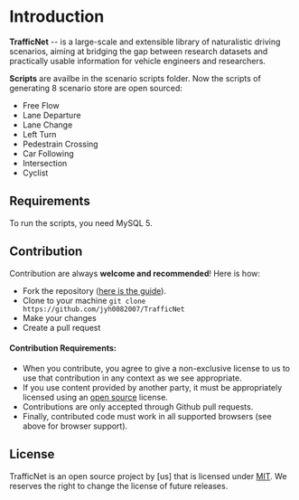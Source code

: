 Introduction
============

**TrafficNet** -- is a large-scale and extensible library of naturalistic driving scenarios, aiming at bridging the gap between research datasets and practically usable information for vehicle engineers and researchers. 

**Scripts** are availbe in the scenario scripts folder. Now the scripts of generating 8 scenario store are open sourced:

- Free Flow
- Lane Departure
- Lane Change 
- Left Turn
- Pedestrain Crossing
- Car Following
- Intersection
- Cyclist

Requirements
------------
To run the scripts, you need MySQL 5. 

Contribution
------------
Contribution are always **welcome and recommended**! Here is how:

- Fork the repository ([here is the guide](https://github.com/jyh0082007/TrafficNet)).
- Clone to your machine ```git clone https://github.com/jyh0082007/TrafficNet ```
- Make your changes
- Create a pull request

#### Contribution Requirements:

- When you contribute, you agree to give a non-exclusive license to us to use that contribution in any context as we see appropriate.
- If you use content provided by another party, it must be appropriately licensed using an [open source](http://opensource.org/licenses) license.
- Contributions are only accepted through Github pull requests.
- Finally, contributed code must work in all supported browsers (see above for browser support).

License
-------
TrafficNet is an open source project by [us] that is licensed under [MIT](http://opensource.org/licenses/MIT). We
reserves the right to change the license of future releases.